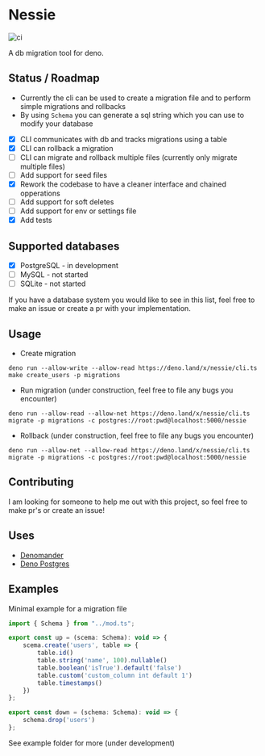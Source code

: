 # Nessie

![ci](https://github.com/halvardssm/deno-nessie/workflows/ci/badge.svg)

A db migration tool for deno.

## Status / Roadmap

* Currently the cli can be used to create a migration file and to perform simple migrations and rollbacks
* By using `Schema` you can generate a sql string which you can use to modify your database

* [x] CLI communicates with db and tracks migrations using a table
* [x] CLI can rollback a migration
* [ ] CLI can migrate and rollback multiple files (currently only migrate multiple files)
* [ ] Add support for seed files
* [x] Rework the codebase to have a cleaner interface and chained opperations
* [ ] Add support for soft deletes
* [ ] Add support for env or settings file
* [x] Add tests

## Supported databases

* [x] PostgreSQL - in development
* [ ] MySQL - not started
* [ ] SQLite - not started

If you have a database system you would like to see in this list, feel free to make an issue or create a pr with your implementation.

## Usage

* Create migration

```deno run --allow-write --allow-read https://deno.land/x/nessie/cli.ts make create_users -p migrations```

* Run migration (under construction, feel free to file any bugs you encounter)

```deno run --allow-read --allow-net https://deno.land/x/nessie/cli.ts migrate -p migrations -c postgres://root:pwd@localhost:5000/nessie```

* Rollback (under construction, feel free to file any bugs you encounter)

```deno run --allow-net --allow-read https://deno.land/x/nessie/cli.ts migrate -p migrations -c postgres://root:pwd@localhost:5000/nessie```

## Contributing

I am looking for someone to help me out with this project, so feel free to make pr's or create an issue!

## Uses

* [Denomander](https://deno.land/x/denomander/mod.ts)
* [Deno Postgres](https://deno.land/x/postgres/mod.ts)

## Examples

Minimal example for a migration file

```js
import { Schema } from "../mod.ts";

export const up = (scema: Schema): void => {
	scema.create('users', table => {
		table.id()
		table.string('name', 100).nullable()
		table.boolean('isTrue').default('false')
		table.custom('custom_column int default 1')
		table.timestamps()
	})
};

export const down = (schema: Schema): void => {
	schema.drop('users')
};
```

See example folder for more (under development)
